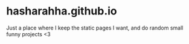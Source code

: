 hasharahha.github.io
====================

Just a place where I keep the static pages I want, and do random small funny projects <3
